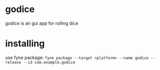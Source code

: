 # godice
godice is an gui app for rolling dice

# installing
use fyne package:
`fyne package --target <platform> --name godice --release --id com.example.godice`
